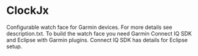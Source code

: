 # ClockJx
Configurable watch face for Garmin devices. For more details see description.txt. To build the watch face you need
Garmin Connect IQ SDK and Eclipse with Garmin plugins. Connect IQ SDK has details for Eclipse setup.

